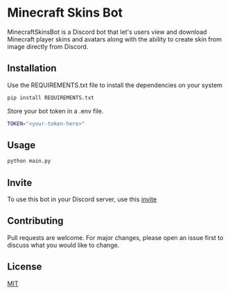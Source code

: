 # Minecraft Skins Bot

MinecraftSkinsBot is a Discord bot that let's users view and download Minecraft player skins and avatars along with the ability to create skin from image directly from Discord.

## Installation

Use the REQUIREMENTS.txt file to install the dependencies on your system

```bash
pip install REQUIREMENTS.txt
```
Store your bot token in a .env file.
```bash
TOKEN="<your-token-here>"
```

## Usage

```bash
python main.py
```

## Invite

To use this bot in your Discord server, use this [invite](https://top.gg/bot/852527986057805835)

## Contributing
Pull requests are welcome. For major changes, please open an issue first to discuss what you would like to change.


## License
[MIT](https://choosealicense.com/licenses/mit/)
